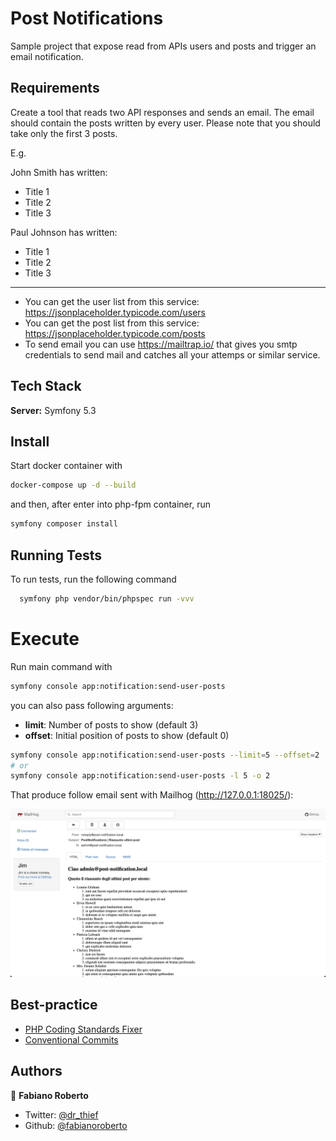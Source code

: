
# Post Notifications

Sample project that expose read from APIs users and posts and trigger an email notification.


## Requirements

Create a tool that reads two API responses and sends an email.
The email should contain the posts written by every user. Please note that you should take only the first 3 posts.

E.g.

John Smith has written:
- Title 1
- Title 2
- Title 3

Paul Johnson has written:
- Title 1
- Title 2
- Title 3

--- 
- You can get the user list from this service: https://jsonplaceholder.typicode.com/users
- You can get the post list from this service: https://jsonplaceholder.typicode.com/posts
- To send email you can use https://mailtrap.io/ that gives you smtp credentials to send mail and catches all your attemps or similar service.


## Tech Stack

**Server:** Symfony 5.3

## Install

Start docker container with 

```bash
docker-compose up -d --build
```

and then, after enter into php-fpm container, run 

```bash
symfony composer install
```

## Running Tests

To run tests, run the following command

```bash
  symfony php vendor/bin/phpspec run -vvv
```

# Execute

Run main command with 

```bash
symfony console app:notification:send-user-posts
```

you can also pass following arguments:

* **limit**: Number of posts to show (default 3)
* **offset**: Initial position of posts to show (default 0)

```bash
symfony console app:notification:send-user-posts --limit=5 --offset=2
# or
symfony console app:notification:send-user-posts -l 5 -o 2
```

That produce follow email sent with Mailhog (http://127.0.0.1:18025/):

![Email](docs/images/summary-posts.png)

## Best-practice

* [PHP Coding Standards Fixer](https://github.com/FriendsOfPHP/PHP-CS-Fixer)
* [Conventional Commits](https://www.conventionalcommits.org/en/v1.0.0/)

## Authors

👤 **Fabiano Roberto**

* Twitter: [@dr_thief](https://twitter.com/dr_thief)
* Github: [@fabianoroberto](https://github.com/fabianoroberto)

  